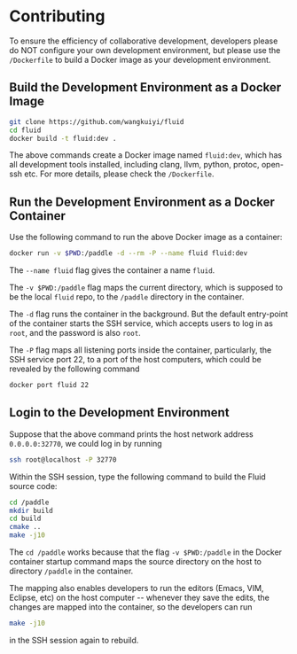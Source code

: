 # Contributing

To ensure the efficiency of collaborative development, developers please do NOT configure your own development environment, but please use the `/Dockerfile` to build a Docker image as your development environment.

## Build the Development Environment as a Docker Image

```bash
git clone https://github.com/wangkuiyi/fluid
cd fluid
docker build -t fluid:dev .
```

The above commands create a Docker image named `fluid:dev`, which has all development tools installed, including clang, llvm, python, protoc, open-ssh etc.  For more details, please check the `/Dockerfile`.

## Run the Development Environment as a Docker Container

Use the following command to run the above Docker image as a container:

```bash
docker run -v $PWD:/paddle -d --rm -P --name fluid fluid:dev
```

The `--name fluid` flag gives the container a name `fluid`.

The `-v $PWD:/paddle` flag maps the current directory, which is supposed to be the local `fluid` repo, to the `/paddle` directory in the container.

The `-d` flag runs the container in the background. But the default entry-point of the container starts the SSH service, which accepts users to log in as `root`, and the password is also `root`.

The `-P` flag maps all listening ports inside the container, particularly, the SSH service port 22, to a port of the host computers, which could be revealed by the following command

```bash
docker port fluid 22
```

## Login to the Development Environment

Suppose that the above command prints the host network address `0.0.0.0:32770`, we could log in by running

```bash
ssh root@localhost -P 32770
```

Within the SSH session, type the following command to build the Fluid source code:

```bash
cd /paddle
mkdir build
cd build
cmake ..
make -j10
```

The `cd /paddle` works because that the flag `-v $PWD:/paddle` in the Docker container startup command maps the source directory on the host to directory `/paddle` in the container.

The mapping also enables developers to run the editors (Emacs, VIM, Eclipse, etc) on the host computer -- whenever they save the edits, the changes are mapped into the container, so the developers can run

```bash
make -j10
```

in the SSH session again to rebuild.
